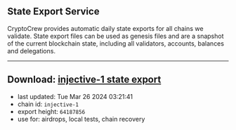 ## State Export Service
CryptoCrew provides automatic daily state exports for all chains we validate. State export files can be used as genesis files and are a snapshot of the current blockchain state, including all validators, accounts, balances and delegations.

---
**Download: [injective-1 state export](https://dl-eu2.ccvalidators.com/SERVICE/injective/injective-1_export_64187856.json)**
---

- last updated: Tue Mar 26 2024 03:21:41
- chain id: `injective-1`
- export height: `64187856`
- use for: airdrops, local tests, chain recovery

